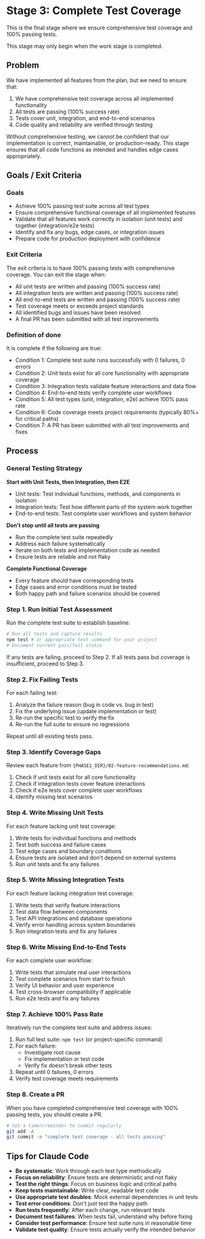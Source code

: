 # Stage 3: Complete Test Coverage

<!-- Path Configuration - Update these paths if directory structure changes -->
<!-- BASE_DIR = . (current working directory) -->
<!-- AI_DIR = .ai -->
<!-- PHASE1_DIR = .ai/phase1-plan -->
<!-- PHASE2_DIR = .ai/phase2-work -->
<!-- COMMANDS_DIR = .claude/commands/wildbot/steps -->
<!--
Usage in this file:
- Feature recommendations: {PHASE1_DIR}/02-feature-recommendations.md
- Feature work: {PHASE2_DIR}/features/
- Test results and coverage reports
- Command references: {COMMANDS_DIR}/*.md
-->

This is the final stage where we ensure comprehensive test coverage and 100% passing tests.

This stage may only begin when the work stage is completed.

## Problem

We have implemented all features from the plan, but we need to ensure that:
1. We have comprehensive test coverage across all implemented functionality
2. All tests are passing (100% success rate)
3. Tests cover unit, integration, and end-to-end scenarios
4. Code quality and reliability are verified through testing

Without comprehensive testing, we cannot be confident that our implementation is correct, maintainable, or production-ready. This stage ensures that all code functions as intended and handles edge cases appropriately.

## Goals / Exit Criteria

### Goals
- Achieve 100% passing test suite across all test types
- Ensure comprehensive functional coverage of all implemented features
- Validate that all features work correctly in isolation (unit tests) and together (integration/e2e tests)
- Identify and fix any bugs, edge cases, or integration issues
- Prepare code for production deployment with confidence

### Exit Criteria
The exit criteria is to have 100% passing tests with comprehensive coverage.
You can exit the stage when:
- All unit tests are written and passing (100% success rate)
- All integration tests are written and passing (100% success rate)
- All end-to-end tests are written and passing (100% success rate)
- Test coverage meets or exceeds project standards
- All identified bugs and issues have been resolved
- A final PR has been submitted with all test improvements

### Definition of done
It is complete if the following are true:
- Condition 1: Complete test suite runs successfully with 0 failures, 0 errors
- Condition 2: Unit tests exist for all core functionality with appropriate coverage
- Condition 3: Integration tests validate feature interactions and data flow
- Condition 4: End-to-end tests verify complete user workflows
- Condition 5: All test types (unit, integration, e2e) achieve 100% pass rate
- Condition 6: Code coverage meets project requirements (typically 80%+ for critical paths)
- Condition 7: A PR has been submitted with all test improvements and fixes

## Process

### General Testing Strategy

**Start with Unit Tests, then Integration, then E2E**
- Unit tests: Test individual functions, methods, and components in isolation
- Integration tests: Test how different parts of the system work together
- End-to-end tests: Test complete user workflows and system behavior

**Don't stop until all tests are passing**
- Run the complete test suite repeatedly
- Address each failure systematically
- Iterate on both tests and implementation code as needed
- Ensure tests are reliable and not flaky

**Complete Functional Coverage**
- Every feature should have corresponding tests
- Edge cases and error conditions must be tested
- Both happy path and failure scenarios should be covered

### Step 1. Run Initial Test Assessment

Run the complete test suite to establish baseline:
```bash
# Run all tests and capture results
npm test # or appropriate test command for your project
# Document current pass/fail status
```

If any tests are failing, proceed to Step 2. If all tests pass but coverage is insufficient, proceed to Step 3.

### Step 2. Fix Failing Tests

For each failing test:
1. Analyze the failure reason (bug in code vs. bug in test)
2. Fix the underlying issue (update implementation or test)
3. Re-run the specific test to verify the fix
4. Re-run the full suite to ensure no regressions

Repeat until all existing tests pass.

### Step 3. Identify Coverage Gaps

Review each feature from `{PHASE1_DIR}/02-feature-recommendations.md`:
1. Check if unit tests exist for all core functionality
2. Check if integration tests cover feature interactions
3. Check if e2e tests cover complete user workflows
4. Identify missing test scenarios

### Step 4. Write Missing Unit Tests

For each feature lacking unit test coverage:
1. Write tests for individual functions and methods
2. Test both success and failure cases
3. Test edge cases and boundary conditions
4. Ensure tests are isolated and don't depend on external systems
5. Run unit tests and fix any failures

### Step 5. Write Missing Integration Tests

For each feature lacking integration test coverage:
1. Write tests that verify feature interactions
2. Test data flow between components
3. Test API integrations and database operations
4. Verify error handling across system boundaries
5. Run integration tests and fix any failures

### Step 6. Write Missing End-to-End Tests

For each complete user workflow:
1. Write tests that simulate real user interactions
2. Test complete scenarios from start to finish
3. Verify UI behavior and user experience
4. Test cross-browser compatibility if applicable
5. Run e2e tests and fix any failures

### Step 7. Achieve 100% Pass Rate

Iteratively run the complete test suite and address issues:
1. Run full test suite: `npm test` (or project-specific command)
2. For each failure:
   - Investigate root cause
   - Fix implementation or test code
   - Verify fix doesn't break other tests
3. Repeat until 0 failures, 0 errors
4. Verify test coverage meets requirements

### Step 8. Create a PR

When you have completed comprehensive test coverage with 100% passing tests, you should create a PR.
```bash
# Set a timer/reminder to commit regularly
git add -A
git commit -m "complete test coverage - all tests passing"
```

## Tips for Claude Code

- **Be systematic**: Work through each test type methodically
- **Focus on reliability**: Ensure tests are deterministic and not flaky
- **Test the right things**: Focus on business logic and critical paths
- **Keep tests maintainable**: Write clear, readable test code
- **Use appropriate test doubles**: Mock external dependencies in unit tests
- **Test error conditions**: Don't just test the happy path
- **Run tests frequently**: After each change, run relevant tests
- **Document test failures**: When tests fail, understand why before fixing
- **Consider test performance**: Ensure test suite runs in reasonable time
- **Validate test quality**: Ensure tests actually verify the intended behavior




